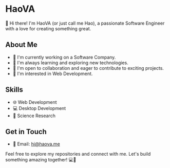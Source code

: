 # HaoVA

👋 Hi there! I'm HaoVA (or just call me Hao), a passionate Software Engineer with a love for creating something great.

## About Me

- 🔭 I'm currently working on a Software Company.
- 🌱 I'm always learning and exploring new technologies.
- 👯 I'm open to collaboration and eager to contribute to exciting projects.
- 🤔 I'm interested in Web Development.

## Skills

- 🌐 Web Development
- 💻 Desktop Development
- 🚀 Science Research
<!--  ⚙️ [Other Relevant Skills]

## Projects

- 📁 [Project Name] - Brief description and link
- 📁 [Project Name] - Brief description and link
- 📁 [Project Name] - Brief description and link
-->

## Get in Touch

- 📧 Email: hi@haova.me
<!-- - 💼 LinkedIn: [LinkedIn Profile]
- 🐦 Twitter: [Twitter Handle]
- 🌐 Website: [Personal Website or Portfolio]
-->

Feel free to explore my repositories and connect with me. Let's build something amazing together! 💻🚀
